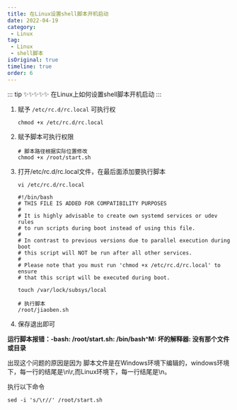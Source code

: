 ```yaml
---
title: 在Linux设置shell脚本开机启动
date: 2022-04-19
category:
 - Linux
tag: 
 - Linux
 - shell脚本
isOriginal: true
timeline: true
order: 6
---
```


::: tip ✨✨✨✨✨
在Linux上如何设置shell脚本开机启动
:::

<!-- more -->

1. 赋予 `/etc/rc.d/rc.local` 可执行权

   ```shell
   chmod +x /etc/rc.d/rc.local
   ```
2. 赋予脚本可执行权限

   ```shell
   # 脚本路径根据实际位置修改
   chmod +x /root/start.sh
   ```
3. 打开/etc/rc.d/rc.local文件，在最后面添加要执行脚本

   ```shell
   vi /etc/rc.d/rc.local
   ```

   ```shell
   #!/bin/bash
   # THIS FILE IS ADDED FOR COMPATIBILITY PURPOSES
   #
   # It is highly advisable to create own systemd services or udev rules
   # to run scripts during boot instead of using this file.
   #
   # In contrast to previous versions due to parallel execution during boot
   # this script will NOT be run after all other services.
   #
   # Please note that you must run 'chmod +x /etc/rc.d/rc.local' to ensure
   # that this script will be executed during boot.

   touch /var/lock/subsys/local

   # 执行脚本
   /root/jiaoben.sh
   ```
4. 保存退出即可

**运行脚本报错：-bash: /root/start.sh: /bin/bash^M: 坏的解释器: 没有那个文件或目录**

出现这个问题的原因是因为 脚本文件是在Windows环境下编辑的，windows环境下，每一行的结尾是\n\r,而Linux环境下，每一行结尾是\n。

执行以下命令

```shell
sed -i 's/\r//' /root/start.sh
```

